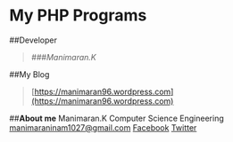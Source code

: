 # My PHP Programs

##Developer
>###*Manimaran.K*

##My Blog
>[https://manimaran96.wordpress.com](https://manimaran96.wordpress.com) 


##**About me**
        Manimaran.K
        Computer Science Engineering
        manimaraninam1027@gmail.com
        [Facebook](https://www.facebook.com/manimaran.cse.1)
        [Twitter](https://twitter.com/Manimaran_lpt)
